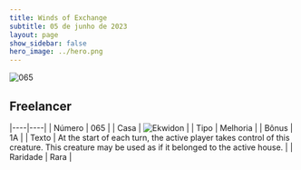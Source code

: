 ```yaml
---
title: Winds of Exchange
subtitle: 05 de junho de 2023
layout: page
show_sidebar: false
hero_image: ../hero.png
---
```


![065](https://mastervault-storage-prod.s3.amazonaws.com/media/card_front/en/600_065_ec7cad6f0c87_en.png)


## Freelancer

|----|----|
| Número | 065 |
| Casa | ![Ekwidon](https://archonarcana.com/images/thumb/3/31/Ekwidon.png/25px-Ekwidon.png "Ekwidon") |
| Tipo | Melhoria |
| Bônus | 1A |
| Texto | At the start of each turn, the active player takes control of this creature. This creature may be used as if it belonged to the active house. |
| Raridade | Rara |
